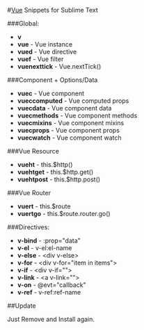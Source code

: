 #[Vue](http:www.vuejs.org) Snippets for Sublime Text

###Global:

* **v**
* **vue** - Vue instance
* **vued** - Vue directive
* **vuef** - Vue filter
* **vuenexttick** - Vue.nextTick()

###Component + Options/Data

* **vuec** - Vue component
* **vueccomputed** - Vue computed props
* **vuecdata** - Vue component data
* **vuecmethods** - Vue component methods
* **vuecmixins** - Vue component mixins
* **vuecprops** - Vue component props
* **vuecwatch** - Vue component watch

###Vue Resource

* **vueht** - this.$http()
* **vuehtget** - this.$http.get()
* **vuehtpost** - this.$http.post()

###Vue Router
* **vuert** - this.$route
* **vuertgo** - this.$route.router.go()

###Directives:

* **v-bind** - :prop="data"
* **v-el** - v-el:el-name
* **v-else** - &lt;div v-else&gt;
* **v-for** - &lt;div v-for="item in items"&gt;
* **v-if** - &lt;div v-if=""&gt;
* **v-link** - &lt;a v-link=""&gt;
* **v-on** - @evt="callback"
* **v-ref** - v-ref:ref-name

##Update

Just Remove and Install again.
